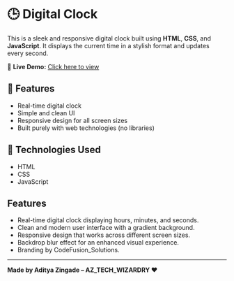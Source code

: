 # 🕒 Digital Clock

This is a sleek and responsive digital clock built using **HTML**, **CSS**, and **JavaScript**. It displays the current time in a stylish format and updates every second.

🔗 **Live Demo:** [Click here to view](https://aztechwiardry.github.io/Digital_Clock/)

## 🚀 Features

- Real-time digital clock
- Simple and clean UI
- Responsive design for all screen sizes
- Built purely with web technologies (no libraries)

## 📁 Technologies Used

- HTML
- CSS
- JavaScript

## Features

- Real-time digital clock displaying hours, minutes, and seconds.
- Clean and modern user interface with a gradient background.
- Responsive design that works across different screen sizes.
- Backdrop blur effect for an enhanced visual experience.
- Branding by CodeFusion_Solutions.

---

**Made by Aditya Zingade – AZ_TECH_WIZARDRY ❤**
